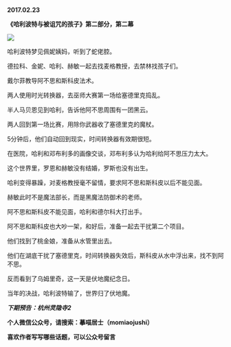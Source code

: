 
          
**2017.02.23**

**《哈利波特与被诅咒的孩子》第二部分，第二幕**

![](http://imglf0.nosdn.127.net/img/L2dRNXUvc1NVMnRSc0c2c2pldGozNVhjWkZDSkxsQThyekZ1bkFQZStyND0.jpg)


哈利波特梦见佩妮姨妈，听到了蛇佬腔。

德拉科、金妮、哈利、赫敏一起去找麦格教授，去禁林找孩子们。

戴尔菲教导阿不思和斯科皮法术。

两人使用时光转换器，去巫师大赛第一场给塞德里克捣乱。

半人马贝恩见到哈利，告诉他阿不思周围有一团黑云。

两人回到第一场比赛，用除你武器收了塞德里克的魔杖。

5分钟后，他们自动回到现实，时间转换器有效期很短。

在医院，哈利和邓布利多的画像交谈，邓布利多认为哈利给阿不思压力太大。

这个世界里，罗恩和赫敏没有结婚，罗斯也没有出生。

哈利变得暴躁，对麦格教授毫不留情，要求阿不思和斯科皮以后不能见面。

赫敏此时不是魔法部长，而是黑魔法防御术的老师。

阿不思和斯科皮不能见面，哈利和德尔科大打出手。

阿不思和斯科皮也大吵一架，和好后，准备一起去干扰第二个项目。

他们找到了桃金娘，准备从水管里出去。

他们在湖底干扰了塞德里克，时间转换器失效后，斯科皮从水中浮出来，找不到阿不思。

反而看到了乌姆里奇，这一天是伏地魔纪念日。

当年的决战，哈利波特输了，世界归了伏地魔。


***下期预告：杭州灵隐寺2***


**个人微信公众号，请搜索：摹喵居士（momiaojushi）**

**喜欢作者写写哪些话题，可以公众号留言**

        